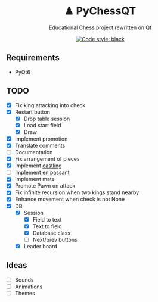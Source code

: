 <h1 align="center">♟ PyChessQT</h1>
<p align="center">Educational Chess project rewritten on Qt
<p align="center"><a href="https://github.com/psf/black"><img alt="Code style: black" src="https://img.shields.io/badge/code%20style-black-000000.svg"></a>

## Requirements

- PyQt6

## TODO

- [x] Fix king attacking into check
- [x] Restart button
  - [x] Drop table session
  - [x] Load start field
  - [x] Draw
- [x] Implement promotion
- [x] Translate comments
- [ ] Documentation
- [x] Fix arrangement of pieces
- [x] Implement [castling](https://en.wikipedia.org/wiki/Castling)
- [ ] Implement [en passant](https://en.wikipedia.org/wiki/En_passant)
- [x] Implement mate
- [x] Promote Pawn on attack
- [x] Fix infinite recursion when two kings stand nearby
- [x] Enhance movement when check is not None
- [x] DB
  - [x] Session
    - [x] Field to text
    - [x] Text to field
    - [x] Database class
    - [ ] Next/prev buttons
  - [x] Leader board

## Ideas

- [ ] Sounds
- [ ] Animations
- [ ] Themes
